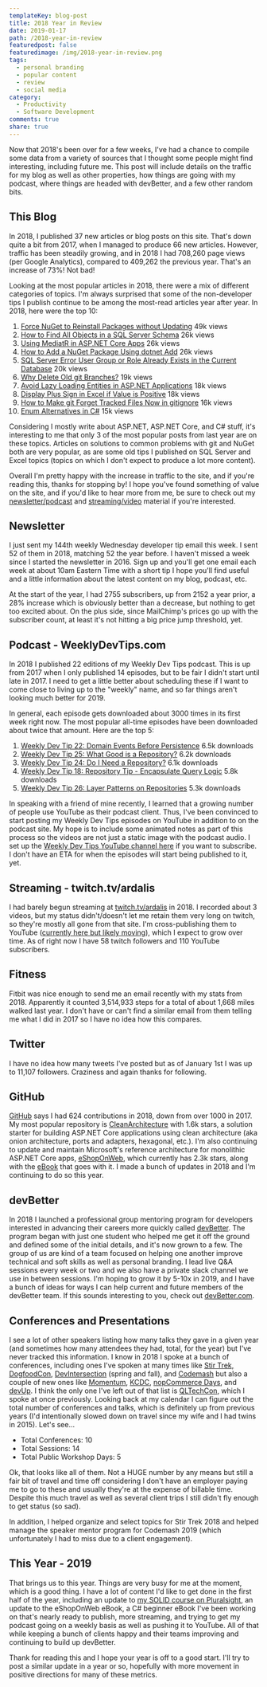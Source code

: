 ```yaml
---
templateKey: blog-post
title: 2018 Year in Review
date: 2019-01-17
path: /2018-year-in-review
featuredpost: false
featuredimage: /img/2018-year-in-review.png
tags:
  - personal branding
  - popular content
  - review
  - social media
category:
  - Productivity
  - Software Development
comments: true
share: true
---
```


Now that 2018's been over for a few weeks, I've had a chance to compile some data from a variety of sources that I thought some people might find interesting, including future me. This post will include details on the traffic for my blog as well as other properties, how things are going with my podcast, where things are headed with devBetter, and a few other random bits.

## This Blog

In 2018, I published 37 new articles or blog posts on this site. That's down quite a bit from 2017, when I managed to produce 66 new articles. However, traffic has been steadily growing, and in 2018 I had 708,260 page views (per Google Analytics), compared to 409,262 the previous year. That's an increase of 73%! Not bad!

Looking at the most popular articles in 2018, there were a mix of different categories of topics. I'm always surprised that some of the non-developer tips I publish continue to be among the most-read articles year after year. In 2018, here were the top 10:

1. [Force NuGet to Reinstall Packages without Updating](https://ardalis.com/force-nuget-to-reinstall-packages-without-updating) 49k views
2. [How to Find All Objects in a SQL Server Schema](https://ardalis.com/how-to-find-all-objects-in-a-sql-server-schema) 26k views
3. [Using MediatR in ASP.NET Core Apps](https://ardalis.com/using-mediatr-in-aspnet-core-apps) 26k views
4. [How to Add a NuGet Package Using dotnet Add](https://ardalis.com/how-to-add-a-nuget-package-using-dotnet-add) 26k views
5. [SQL Server Error User Group or Role Already Exists in the Current Database](https://ardalis.com/sql-server-error-user-group-or-role-already-exists-in-the-current-database) 20k views
6. [Why Delete Old git Branches?](https://ardalis.com/why-delete-old-git-branches) 19k views
7. [Avoid Lazy Loading Entities in ASP.NET Applications](https://ardalis.com/avoid-lazy-loading-entities-in-asp-net-applications) 18k views
8. [Display Plus Sign in Excel if Value is Positive](https://ardalis.com/display-plus-sign-in-excel-if-value-is-positive) 18k views
9. [How to Make git Forget Tracked Files Now in gitignore](https://ardalis.com/how-to-make-git-forget-tracked-files-in-gitignore) 16k views
10. [Enum Alternatives in C#](https://ardalis.com/enum-alternatives-in-c) 15k views

Considering I mostly write about ASP.NET, ASP.NET Core, and C# stuff, it's interesting to me that only 3 of the most popular posts from last year are on these topics. Articles on solutions to common problems with git and NuGet both are very popular, as are some old tips I published on SQL Server and Excel topics (topics on which I don't expect to produce a lot more content).

Overall I'm pretty happy with the increase in traffic to the site, and if you're reading this, thanks for stopping by! I hope you've found something of value on the site, and if you'd like to hear more from me, be sure to check out my [newsletter/podcast](/tips) and [streaming/video](https://twitch.tv/ardalis) material if you're interested.

## Newsletter

I just sent my 144th weekly Wednesday developer tip email this week. I sent 52 of them in 2018, matching 52 the year before. I haven't missed a week since I started the newsletter in 2016. Sign up and you'll get one email each week at about 10am Eastern Time with a short tip I hope you'll find useful and a little information about the latest content on my blog, podcast, etc.

At the start of the year, I had 2755 subscribers, up from 2152 a year prior, a 28% increase which is obviously better than a decrease, but nothing to get too excited about. On the plus side, since MailChimp's prices go up with the subscriber count, at least it's not hitting a big price jump threshold, yet.

## Podcast - WeeklyDevTips.com

In 2018 I published 22 editions of my Weekly Dev Tips podcast. This is up from 2017 when I only published 14 episodes, but to be fair I didn't start until late in 2017. I need to get a little better about scheduling these if I want to come close to living up to the "weekly" name, and so far things aren't looking much better for 2019.

In general, each episode gets downloaded about 3000 times in its first week right now. The most popular all-time episodes have been downloaded about twice that amount. Here are the top 5:

1. [Weekly Dev Tip 22: Domain Events Before Persistence](http://www.weeklydevtips.com/022) 6.5k downloads
2. [Weekly Dev Tip 25: What Good is a Repository?](http://www.weeklydevtips.com/025) 6.2k downloads
3. [Weekly Dev Tip 24: Do I Need a Repository?](http://www.weeklydevtips.com/024) 6.1k downloads
4. [Weekly Dev Tip 18: Repository Tip - Encapsulate Query Logic](http://www.weeklydevtips.com/018) 5.8k downloads
5. [Weekly Dev Tip 26: Layer Patterns on Repositories](http://www.weeklydevtips.com/026) 5.3k downloads

In speaking with a friend of mine recently, I learned that a growing number of people use YouTube as their podcast client. Thus, I've been convinced to start posting my Weekly Dev Tips episodes on YouTube in addition to on the podcast site. My hope is to include some animated notes as part of this process so the videos are not just a static image with the podcast audio. I set up the [Weekly Dev Tips YouTube channel here](https://www.youtube.com/channel/UC1OeiOnqUZHVinzRK5MuHsA) if you want to subscribe. I don't have an ETA for when the episodes will start being published to it, yet.

## Streaming - twitch.tv/ardalis

I had barely begun streaming at [twitch.tv/ardalis](https://www.twitch.tv/ardalis) in 2018. I recorded about 3 videos, but my status didn't/doesn't let me retain them very long on twitch, so they're mostly all gone from that site. I'm cross-publishing them to YouTube ([currently here but likely moving](https://www.youtube.com/channel/UCkvBKVrZ_RepwX7UgfnFIUA)), which I expect to grow over time. As of right now I have 58 twitch followers and 110 YouTube subscribers.

## Fitness

Fitbit was nice enough to send me an email recently with my stats from 2018. Apparently it counted 3,514,933 steps for a total of about 1,668 miles walked last year. I don't have or can't find a similar email from them telling me what I did in 2017 so I have no idea how this compares.

## Twitter

I have no idea how many tweets I've posted but as of January 1st I was up to 11,107 followers. Craziness and again thanks for following.

## GitHub

[GitHub](https://github.com/ardalis) says I had 624 contributions in 2018, down from over 1000 in 2017. My most popular repository is [CleanArchitecture](https://github.com/ardalis/CleanArchitecture) with 1.6k stars, a solution starter for building ASP.NET Core applications using clean architecture (aka onion architecture, ports and adapters, hexagonal, etc.). I'm also continuing to update and maintain Microsoft's reference architecture for monolithic ASP.NET Core apps, [eShopOnWeb](https://github.com/dotnet-architecture/eShopOnWeb), which currently has 2.3k stars, along with the [eBook](https://ardalis.com/architecture-ebook) that goes with it. I made a bunch of updates in 2018 and I'm continuing to do so this year.

## devBetter

In 2018 I launched a professional group mentoring program for developers interested in advancing their careers more quickly called [devBetter](https://devbetter.com/). The program began with just one student who helped me get it off the ground and defined some of the initial details, and it's now grown to a few. The group of us are kind of a team focused on helping one another improve technical and soft skills as well as personal branding. I lead live Q&A sessions every week or two and we also have a private slack channel we use in between sessions. I'm hoping to grow it by 5-10x in 2019, and I have a bunch of ideas for ways I can help current and future members of the devBetter team. If this sounds interesting to you, check out [devBetter.com](https://devbetter.com/).

## Conferences and Presentations

I see a lot of other speakers listing how many talks they gave in a given year (and sometimes how many attendees they had, total, for the year) but I've never tracked this information. I know in 2018 I spoke at a bunch of conferences, including ones I've spoken at many times like [Stir Trek,](https://stirtrek.com) [DogfoodCon](https://dogfoodcon.com/), [DevIntersection](https://devintersection.com/#!/) (spring and fall), and [Codemash](https://codemash.org) but also a couple of new ones like [Momentum](https://ardalis.com/momentum-dev-conference-and-design-patterns), [KCDC](https://www.kcdc.info/), [nopCommerce Days](https://days18.nopcommerce.com/), and [devUp](https://www.devupconf.org/). I think the only one I've left out of that list is [QLTechCon](http://qltechcon.com/), which I spoke at once previously. Looking back at my calendar I can figure out the total number of conferences and talks, which is definitely up from previous years (I'd intentionally slowed down on travel since my wife and I had twins in 2015). Let's see...

- Total Conferences: 10
- Total Sessions: 14
- Total Public Workshop Days: 5

Ok, that looks like all of them. Not a HUGE number by any means but still a fair bit of travel and time off considering I don't have an employer paying me to go to these and usually they're at the expense of billable time. Despite this much travel as well as several client trips I still didn't fly enough to get status (so sad).

In addition, I helped organize and select topics for Stir Trek 2018 and helped manage the speaker mentor program for Codemash 2019 (which unfortunately I had to miss due to a client engagement).

## This Year - 2019

That brings us to this year. Things are very busy for me at the moment, which is a good thing. I have a lot of content I'd like to get done in the first half of the year, including an update to [my SOLID course on Pluralsight](https://www.pluralsight.com/courses/principles-oo-design), an update to the eShopOnWeb eBook, a C# beginner eBook I've been working on that's nearly ready to publish, more streaming, and trying to get my podcast going on a weekly basis as well as pushing it to YouTube. All of that while keeping a bunch of clients happy and their teams improving and continuing to build up devBetter.

Thank for reading this and I hope your year is off to a good start. I'll try to post a similar update in a year or so, hopefully with more movement in positive directions for many of these metrics.
